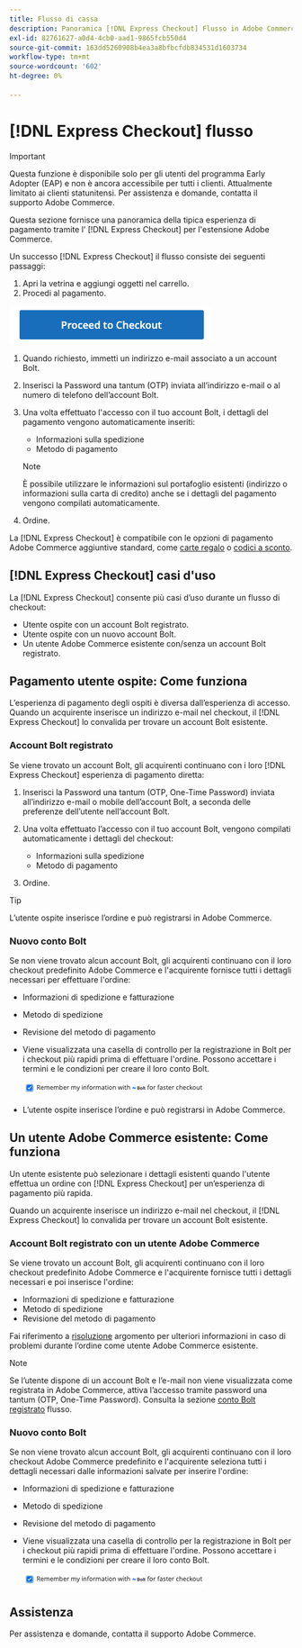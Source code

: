 ```yaml
---
title: Flusso di cassa
description: Panoramica [!DNL Express Checkout] Flusso in Adobe Commerce.
exl-id: 82761627-a0d4-4cb0-aad1-9865fcb550d4
source-git-commit: 163dd5260908b4ea3a8bfbcfdb834531d1603734
workflow-type: tm+mt
source-wordcount: '602'
ht-degree: 0%

---
```


# [!DNL Express Checkout] flusso

>[!IMPORTANT]
>
> Questa funzione è disponibile solo per gli utenti del programma Early Adopter (EAP) e non è ancora accessibile per tutti i clienti. Attualmente limitato ai clienti statunitensi. Per assistenza e domande, contatta il supporto Adobe Commerce.

Questa sezione fornisce una panoramica della tipica esperienza di pagamento tramite l’ [!DNL Express Checkout] per l&#39;estensione Adobe Commerce.

Un successo [!DNL Express Checkout] il flusso consiste dei seguenti passaggi:

1. Apri la vetrina e aggiungi oggetti nel carrello.
1. Procedi al pagamento.

![Pagamento](../assets/proceed-checkout.png)

1. Quando richiesto, immetti un indirizzo e-mail associato a un account Bolt.
1. Inserisci la Password una tantum (OTP) inviata all’indirizzo e-mail o al numero di telefono dell’account Bolt.
1. Una volta effettuato l&#39;accesso con il tuo account Bolt, i dettagli del pagamento vengono automaticamente inseriti:

   - Informazioni sulla spedizione
   - Metodo di pagamento

   >[!NOTE]
   >
   > È possibile utilizzare le informazioni sul portafoglio esistenti (indirizzo o informazioni sulla carta di credito) anche se i dettagli del pagamento vengono compilati automaticamente.

1. Ordine.

La [!DNL Express Checkout] è compatibile con le opzioni di pagamento Adobe Commerce aggiuntive standard, come [carte regalo](https://docs.magento.com/user-guide/catalog/product-gift-card.html) o [codici a sconto](https://docs.magento.com/user-guide/marketing/price-rules-cart-coupon.html).

## [!DNL Express Checkout] casi d&#39;uso

La [!DNL Express Checkout] consente più casi d’uso durante un flusso di checkout:

- Utente ospite con un account Bolt registrato.
- Utente ospite con un nuovo account Bolt.
- Un utente Adobe Commerce esistente con/senza un account Bolt registrato.

## Pagamento utente ospite: Come funziona

L’esperienza di pagamento degli ospiti è diversa dall’esperienza di accesso. Quando un acquirente inserisce un indirizzo e-mail nel checkout, il [!DNL Express Checkout] lo convalida per trovare un account Bolt esistente.

### Account Bolt registrato

Se viene trovato un account Bolt, gli acquirenti continuano con i loro [!DNL Express Checkout] esperienza di pagamento diretta:

1. Inserisci la Password una tantum (OTP, One-Time Password) inviata all’indirizzo e-mail o mobile dell’account Bolt, a seconda delle preferenze dell’utente nell’account Bolt.
1. Una volta effettuato l’accesso con il tuo account Bolt, vengono compilati automaticamente i dettagli del checkout:

   - Informazioni sulla spedizione
   - Metodo di pagamento

1. Ordine.

>[!TIP]
>
> L’utente ospite inserisce l’ordine e può registrarsi in Adobe Commerce.

### Nuovo conto Bolt

Se non viene trovato alcun account Bolt, gli acquirenti continuano con il loro checkout predefinito Adobe Commerce e l&#39;acquirente fornisce tutti i dettagli necessari per effettuare l&#39;ordine:

- Informazioni di spedizione e fatturazione
- Metodo di spedizione
- Revisione del metodo di pagamento
- Viene visualizzata una casella di controllo per la registrazione in Bolt per i checkout più rapidi prima di effettuare l&#39;ordine. Possono accettare i termini e le condizioni per creare il loro conto Bolt.

   ![Ricorda bullone](../assets/checked-bolt.png)

- L’utente ospite inserisce l’ordine e può registrarsi in Adobe Commerce.

## Un utente Adobe Commerce esistente: Come funziona

Un utente esistente può selezionare i dettagli esistenti quando l&#39;utente effettua un ordine con [!DNL Express Checkout] per un’esperienza di pagamento più rapida.

Quando un acquirente inserisce un indirizzo e-mail nel checkout, il [!DNL Express Checkout] lo convalida per trovare un account Bolt esistente.

### Account Bolt registrato con un utente Adobe Commerce

Se viene trovato un account Bolt, gli acquirenti continuano con il loro checkout predefinito Adobe Commerce e l&#39;acquirente fornisce tutti i dettagli necessari e poi inserisce l&#39;ordine:

- Informazioni di spedizione e fatturazione
- Metodo di spedizione
- Revisione del metodo di pagamento

Fai riferimento a [risoluzione](../express-checkout/troubleshooting.md) argomento per ulteriori informazioni in caso di problemi durante l’ordine come utente Adobe Commerce esistente.

>[!NOTE]
>
> Se l’utente dispone di un account Bolt e l’e-mail non viene visualizzata come registrata in Adobe Commerce, attiva l’accesso tramite password una tantum (OTP, One-Time Password). Consulta la sezione [conto Bolt registrato](#registered-bolt-account) flusso.

### Nuovo conto Bolt

Se non viene trovato alcun account Bolt, gli acquirenti continuano con il loro checkout Adobe Commerce predefinito e l&#39;acquirente seleziona tutti i dettagli necessari dalle informazioni salvate per inserire l&#39;ordine:

- Informazioni di spedizione e fatturazione
- Metodo di spedizione
- Revisione del metodo di pagamento
- Viene visualizzata una casella di controllo per la registrazione in Bolt per i checkout più rapidi prima di effettuare l&#39;ordine. Possono accettare i termini e le condizioni per creare il loro conto Bolt.

   ![Ricorda bullone](../assets/checked-bolt.png)

## Assistenza

Per assistenza e domande, contatta il supporto Adobe Commerce.
